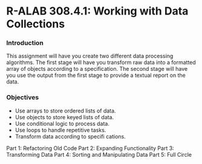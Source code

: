 # R-ALAB 308.4.1: Working with Data Collections

### Introduction
This assignment will have you create two different data processing algorithms. The first stage will have you transform raw data into a formatted array of objects according to a specification. The second stage will have you use the output from the first stage to provide a textual report on the data.

### Objectives
- Use arrays to store ordered lists of data.
- Use objects to store keyed lists of data.
- Use conditional logic to process data.
- Use loops to handle repetitive tasks.
- Transform data according to specifi cations.

Part 1: Refactoring Old Code
Part 2: Expanding Functionality
Part 3: Transforming Data
Part 4: Sorting and Manipulating Data
Part 5: Full Circle